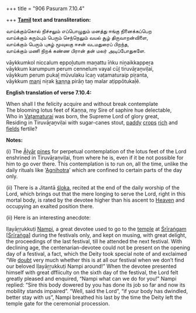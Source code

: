 +++
title = "906 Pasuram 7.10.4"

+++
**[Tamil](/definition/tamil#history "show Tamil definitions") text and transliteration:**

வாய்க்கும்கொல் நிச்சலும் எப்பொழுதும் மனத்து ஈங்கு நினைக்கப்பெற  
வாய்க்கும் கரும்பும் பெரும் செந்நெலும் வயல் சூழ் திருவாறன்விளை,  
வாய்க்கும் பெரும் புகழ் மூவுலகு ஈசன் வடமதுரைப் பிறந்த,  
வாய்க்கும் மணி நிறக் கண்ண பிரான் தன் மலர் அடிப்போதுகளே.

vāykkumkol niccalum eppoḻutum maṉattu īṅku niṉaikkappeṟa  
vāykkum karumpum perum cennelum vayal cūḻ tiruvāṟaṉviḷai,  
vāykkum perum pukaḻ mūvulaku īcaṉ vaṭamaturaip piṟanta,  
vāykkum [maṇi](/definition/mani#vaishnavism "show maṇi definitions") niṟak [kaṇṇa](/definition/kanna#history "show kaṇṇa definitions") pirāṉ taṉ malar aṭippōtukaḷē.

**English translation of verse 7.10.4:**

When shall I the felicity acquire and without break contemplate  
The blooming lotus feet of Kaṇṇa, my Sire of saphire hue delectable,  
Who in [Vaṭamaturai](/definition/vatamaturai#vaishnavism "show Vaṭamaturai definitions") was born, the Supreme Lord of glory great,  
Residing in Tiruvāṟaṉviḷai with sugar-canes stout, [paddy](/definition/paddy#history "show paddy definitions") [crops](/definition/crop#history "show crops definitions") [rich](/definition/rich#history "show rich definitions") and [fields](/definition/field#history "show fields definitions") fertile?

**Notes:**

\(i\) The [Āḻvār](/definition/aḻvar#vaishnavism "show Āḻvār definitions") [pines](/definition/pine#history "show pines definitions") for perpetual contemplation of the lotus feet of the Lord enshrined in Tiruvāṟaṉviḷai, from where he is, even if it be not possible for him to go over there. This contemplation is to run on, all the time, unlike the daily rituals like ‘[Agnihotra](/definition/agnihotra#vaishnavism "show Agnihotra definitions")’ which are confined to certain parts of the day only.

\(ii\) There is a Jitantā [śloka](/definition/sloka#vaishnavism "show śloka definitions"), recited at the end of the daily worship of the Lord, which brings out that the mere longing to serve the Lord, right in this mortal body, is rated by the devotee higher than his ascent to [Heaven](/definition/heaven#history "show Heaven definitions") and occupying an exalted position there.

\(ii\) Here is an interesting anecdote:

Iḷayāṟṟukkuṭi [Nampi](/definition/nampi#history "show Nampi definitions"), a great devotee used to go to the [temple](/definition/temple#history "show temple definitions") at [Śrīraṅgam](/definition/shrirangam#vaishnavism "show Śrīraṅgam definitions") [[Śrīraṅga](/definition/shriranga#history "show Śrīraṅga definitions")] during the festivals only, and kept on musing, with great delight, the proceedings of the last festival, till he attended the next festival. With declining age, the centenarian-devotee could not be present on the opening day of a festival, a fact, which the Deity took special note of and exclaimed “We [doubt](/definition/doubt#history "show doubt definitions") very much whether this is at all our festival when we don’t find our beloved Iḷayāṟṟukkuṭi Nampi around!” When the devotee presented himself with great dffiiculty on the sixth day of the festival, the Lord felt greatly pleased and enquired, “Nampi what can we do for you!” Nampi replied: “Sire this body dowered by you has done its job so far and now its mobility stands impaired”. “Well, said the Lord”, “if your body has dwindled, better stay with us”, Nampi breathed his last by the time the Deity left the temple gate for the ceremonial procession.


